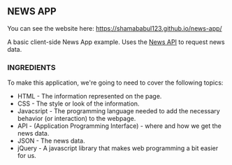 NEWS APP
--------

You can see the website here:  https://shamababul123.github.io/news-app/

A basic client-side News App example.
Uses the [News API](https://newsapi.org/) to request news data.

### INGREDIENTS
To make this application, we're going to need to cover the following topics:
 * HTML - The information represented on the page.
 * CSS - The style or look of the information.
 * Javacsript - The programming language needed to add the necessary behavior (or interaction) to the webpage.
 * API - (Application Programming Interface) - where and how we get the news data.
 * JSON - The news data.
 * jQuery - A javascript library that makes web programming a bit easier for us.
